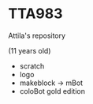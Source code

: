 # TTA983
Attila's repository

(11 years old)

- scratch
- logo
- makeblock -> mBot
- coloBot gold edition

